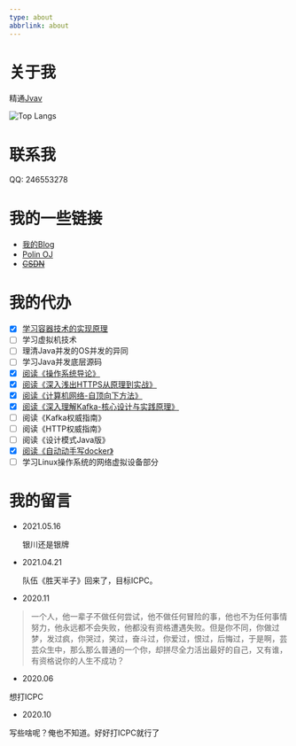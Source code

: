```yaml
---
type: about
abbrlink: about
---
```


# 关于我
精通[Jvav](https://jvav.top/)

![Top Langs](https://github-readme-stats.vercel.app/api/top-langs/?username=fightinggg&hide=typescript,glsl,css,html)

# 联系我

QQ: 246553278

# 我的一些链接
- [我的Blog](https://fightinggg.github.io)
- [Polin OJ](http://fightinggg.top:8081)
- ~~[CSDN](https://blog.csdn.net/qq_41157212?spm=1010.2135.3001.5343)~~

# 我的代办

- [x] [学习容器技术的实现原理](https://fightinggg.github.io/QRN6OO.html)
- [ ] 学习虚拟机技术
- [ ] 理清Java并发的OS并发的异同
- [ ] 学习Java并发底层源码
- [X] [阅读《操作系统导论》](https://fightinggg.github.io/QPI740.html)
- [X] [阅读《深入浅出HTTPS从原理到实战》](https://fightinggg.github.io/QI78G0.html)
- [X] [阅读《计算机网络-自顶向下方法》](https://fightinggg.github.io/QQTKJ0.html)
- [X] [阅读《深入理解Kafka-核心设计与实践原理》](https://fightinggg.github.io/QQRN80.html)
- [ ] 阅读《Kafka权威指南》
- [ ] 阅读《HTTP权威指南》
- [ ] 阅读《设计模式Java版》
- [x] [阅读《自动动手写docker》](https://fightinggg.github.io/QRN6OO.html)
- [ ] 学习Linux操作系统的网络虚拟设备部分

# 我的留言

- 2021.05.16

  银川还是银牌
- 2021.04.21

  队伍《胜天半子》回来了，目标ICPC。
- 2020.11

> 一个人，他一辈子不做任何尝试，他不做任何冒险的事，他也不为任何事情努力，他永远都不会失败，他都没有资格遭遇失败。但是你不同，你做过梦，发过疯，你哭过，笑过，奋斗过，你爱过，恨过，后悔过，于是啊，芸芸众生中，那么那么普通的一个你，却拼尽全力活出最好的自己，又有谁，有资格说你的人生不成功？

- 2020.06

想打ICPC

- 2020.10

写些啥呢？俺也不知道。好好打ICPC就行了
